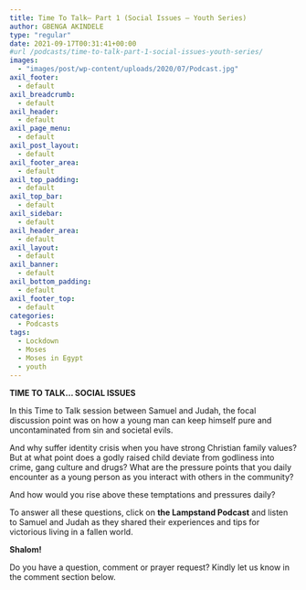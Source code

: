 ```yaml
---
title: Time To Talk– Part 1 (Social Issues – Youth Series)
author: GBENGA AKINDELE
type: "regular"
date: 2021-09-17T00:31:41+00:00
#url /podcasts/time-to-talk-part-1-social-issues-youth-series/
images: 
  - "images/post/wp-content/uploads/2020/07/Podcast.jpg"
axil_footer:
  - default
axil_breadcrumb:
  - default
axil_header:
  - default
axil_page_menu:
  - default
axil_post_layout:
  - default
axil_footer_area:
  - default
axil_top_padding:
  - default
axil_top_bar:
  - default
axil_sidebar:
  - default
axil_header_area:
  - default
axil_layout:
  - default
axil_banner:
  - default
axil_bottom_padding:
  - default
axil_footer_top:
  - default
categories:
  - Podcasts
tags:
  - Lockdown
  - Moses
  - Moses in Egypt
  - youth
---
```

**TIME TO TALK… SOCIAL ISSUES**

In this Time to Talk session between Samuel and Judah, the focal discussion point was on how a young man can keep himself pure and uncontaminated from sin and societal evils.

And why suffer identity crisis when you have strong Christian family values? But at what point does a godly raised child deviate from godliness into crime, gang culture and drugs? What are the pressure points that you daily encounter as a young person as you interact with others in the community?

And how would you rise above these temptations and pressures daily?

To answer all these questions, click on **the Lampstand Podcast** and listen to Samuel and Judah as they shared their experiences and tips for victorious living in a fallen world.

**Shalom!**

Do you have a question, comment or prayer request? Kindly let us know in the comment section below.
